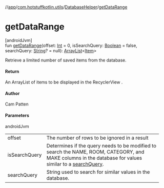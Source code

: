 //[app](../../../index.md)/[com.hotstuffkotlin.utils](../index.md)/[DatabaseHelper](index.md)/[getDataRange](get-data-range.md)

# getDataRange

[androidJvm]\
fun [getDataRange](get-data-range.md)(offset: [Int](https://kotlinlang.org/api/latest/jvm/stdlib/kotlin/-int/index.html) = 0, isSearchQuery: [Boolean](https://kotlinlang.org/api/latest/jvm/stdlib/kotlin/-boolean/index.html) = false, searchQuery: [String](https://kotlinlang.org/api/latest/jvm/stdlib/kotlin/-string/index.html)? = null): [ArrayList](https://kotlinlang.org/api/latest/jvm/stdlib/kotlin.collections/-array-list/index.html)&lt;[Item](../../com.hotstuffkotlin.models/-item/index.md)&gt;

Retrieve a limited number of saved items from the database.

#### Return

An ArrayList of items to be displayed in the RecyclerView .

#### Author

Cam Patten

#### Parameters

androidJvm

| | |
|---|---|
| offset | The number of rows to be ignored in a result |
| isSearchQuery | Determines if the query needs to be modified to search the NAME, ROOM, CATEGORY, and MAKE columns in the database for values similar to a [searchQuery](get-data-range.md). |
| searchQuery | String used to search for similar values in the database. |

